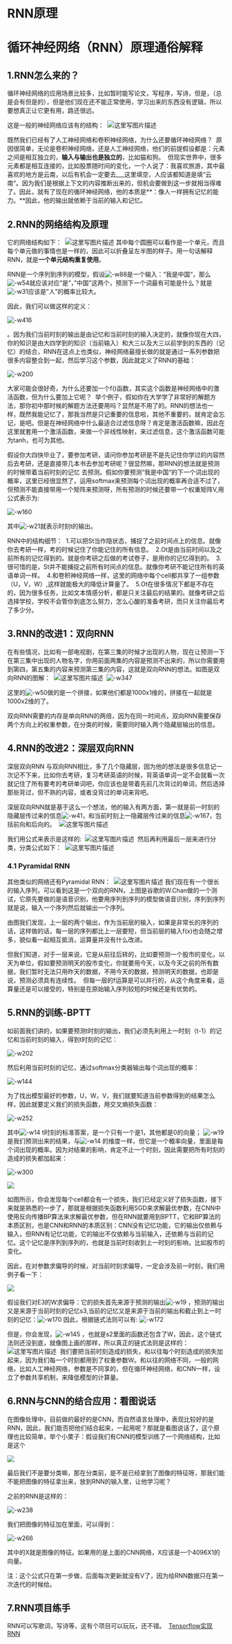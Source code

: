 # RNN原理

# 循环神经网络（RNN）原理通俗解释

## 1.RNN怎么来的？

循环神经网络的应用场景比较多，比如暂时能写论文，写程序，写诗，但是，（总是会有但是的），但是他们现在还不能正常使用，学习出来的东西没有逻辑，所以要想真正让它更有用，路还很远。

这是一般的神经网络应该有的结构： 
![这里写图片描述](http://data.apachecn.org/img/AiLearning/dl/RNN原理/20171119130251741.jpg)

既然我们已经有了人工神经网络和卷积神经网络，为什么还要循环神经网络？ 
原因很简单，无论是卷积神经网络，还是人工神经网络，他们的前提假设都是：元素之间是相互独立的，**输入与输出也是独立的**，比如猫和狗。 
但现实世界中，很多元素都是相互连接的，比如股票随时间的变化，一个人说了：我喜欢旅游，其中最喜欢的地方是云南，以后有机会一定要去___这里填空，人应该都知道是填“云南“。因为我们是根据上下文的内容推断出来的，但机会要做到这一步就相当得难了。因此，就有了现在的循环神经网络，他的本质是**：像人一样拥有记忆的能力。**因此，他的输出就依赖于当前的输入和记忆。

## 2.RNN的网络结构及原理

它的网络结构如下： 
![这里写图片描述](http://data.apachecn.org/img/AiLearning/dl/RNN原理/20171129184524844.jpg)
其中每个圆圈可以看作是一个单元，而且每个单元做的事情也是一样的，因此可以折叠呈左半图的样子。用一句话解释RNN，就是**一个单元结构重复使用**。

RNN是一个序列到序列的模型，假设![-w88](http://data.apachecn.org/img/AiLearning/dl/RNN原理/15570321772488.jpg)是一个输入：“我是中国“，那么![-w54](http://data.apachecn.org/img/AiLearning/dl/RNN原理/15570322195709.jpg)就应该对应”是”，”中国”这两个，预测下一个词最有可能是什么？就是![-w31](http://data.apachecn.org/img/AiLearning/dl/RNN原理/15570322451341.jpg)应该是”人”的概率比较大。

因此，我们可以做这样的定义：

![-w416](http://data.apachecn.org/img/AiLearning/dl/RNN原理/15570322822857.jpg)

。因为我们当前时刻的输出是由记忆和当前时刻的输入决定的，就像你现在大四，你的知识是由大四学到的知识（当前输入）和大三以及大三以前学到的东西的（记忆）的结合，RNN在这点上也类似，神经网络最擅长做的就是通过一系列参数把很多内容整合到一起，然后学习这个参数，因此就定义了RNN的基础：

![-w200](http://data.apachecn.org/img/AiLearning/dl/RNN原理/15570322981095.jpg)

大家可能会很好奇，为什么还要加一个f()函数，其实这个函数是神经网络中的激活函数，但为什么要加上它呢？ 
举个例子，假如你在大学学了非常好的解题方法，那你初中那时候的解题方法还要用吗？显然是不用了的。RNN的想法也一样，既然我能记忆了，那我当然是只记重要的信息啦，其他不重要的，就肯定会忘记，是吧。但是在神经网络中什么最适合过滤信息呀？肯定是激活函数嘛，因此在这里就套用一个激活函数，来做一个非线性映射，来过滤信息，这个激活函数可能为tanh，也可为其他。

假设你大四快毕业了，要参加考研，请问你参加考研是不是先记住你学过的内容然后去考研，还是直接带几本书去参加考研呢？很显然嘛，那RNN的想法就是预测的时候带着当前时刻的记忆
去预测。假如你要预测“我是中国“的下一个词出现的概率，这里已经很显然了，运用softmax来预测每个词出现的概率再合适不过了，但预测不能直接带用一个矩阵来预测呀，所有预测的时候还要带一个权重矩阵V,用公式表示为:

![-w160](http://data.apachecn.org/img/AiLearning/dl/RNN原理/15570323546017.jpg)


其中![-w21](http://data.apachecn.org/img/AiLearning/dl/RNN原理/15570323768890.jpg)就表示时刻t的输出。

RNN中的结构细节： 
1.可以把St当作隐状态，捕捉了之前时间点上的信息。就像你去考研一样，考的时候记住了你能记住的所有信息。 
2.Ot是由当前时间以及之前所有的记忆得到的。就是你考研之后做的考试卷子，是用你的记忆得到的。 
3.很可惜的是，St并不能捕捉之前所有时间点的信息。就像你考研不能记住所有的英语单词一样。 
4.和卷积神经网络一样，这里的网络中每个cell都共享了一组参数（U，V，W）,这样就能极大的降低计算量了。 
5.Ot在很多情况下都是不存在的，因为很多任务，比如文本情感分析，都是只关注最后的结果的。就像考研之后选择学校，学校不会管你到底怎么努力，怎么心酸的准备考研，而只关注你最后考了多少分。

## 3.RNN的改进1：双向RNN

在有些情况，比如有一部电视剧，在第三集的时候才出现的人物，现在让预测一下在第三集中出现的人物名字，你用前面两集的内容是预测不出来的，所以你需要用到第四，第五集的内容来预测第三集的内容，这就是双向RNN的想法。如图是双向RNN的图解： 
![这里写图片描述](http://data.apachecn.org/img/AiLearning/dl/RNN原理/bi-directional-rnn.png) 
![-w347](http://data.apachecn.org/img/AiLearning/dl/RNN原理/15570324711246.jpg)

这里的![-w50](http://data.apachecn.org/img/AiLearning/dl/RNN原理/15570324937386.jpg)做的是一个拼接，如果他们都是1000x1维的，拼接在一起就是1000x2维的了。

双向RNN需要的内存是单向RNN的两倍，因为在同一时间点，双向RNN需要保存两个方向上的权重参数，在分类的时候，需要同时输入两个隐藏层输出的信息。

## 4.RNN的改进2：深层双向RNN

深层双向RNN 与双向RNN相比，多了几个隐藏层，因为他的想法是很多信息记一次记不下来，比如你去考研，复习考研英语的时候，背英语单词一定不会就看一次就记住了所有要考的考研单词吧，你应该也是带着先前几次背过的单词，然后选择那些背过，但不熟的内容，或者没背过的单词来背吧。

深层双向RNN就是基于这么一个想法，他的输入有两方面，第一就是前一时刻的隐藏层传过来的信息![-w41](http://data.apachecn.org/img/AiLearning/dl/RNN原理/15570325271812.jpg)，和当前时刻上一隐藏层传过来的信息![-w167](http://data.apachecn.org/img/AiLearning/dl/RNN原理/15570325458791.jpg)，包括前向和后向的。 
![这里写图片描述](http://data.apachecn.org/img/AiLearning/dl/RNN原理/deep-bi-directional-rnn.png)

我们用公式来表示是这样的: 
![这里写图片描述](http://data.apachecn.org/img/AiLearning/dl/RNN原理/deep-bi-directional-rnn-hidden-layer.png) 
然后再利用最后一层来进行分类，分类公式如下： 
![这里写图片描述](http://data.apachecn.org/img/AiLearning/dl/RNN原理/deep-bi-directional-rnn-classification.png)

### 4.1 Pyramidal RNN

其他类似的网络还有Pyramidal RNN： 
![这里写图片描述](http://data.apachecn.org/img/AiLearning/dl/RNN原理/20171221152506461.jpg)
我们现在有一个很长的输入序列，可以看到这是一个双向的RNN，上图是谷歌的W.Chan做的一个测试，它原先要做的是语音识别，他要用序列到序列的模型做语音识别，序列到序列就是说，输入一个序列然后就输出一个序列。

由图我们发现，上一层的两个输出，作为当前层的输入，如果是非常长的序列的话，这样做的话，每一层的序列都比上一层要短，但当前层的输入f(x)也会随之增多，貌似看一起相互抵消，运算量并没有什么改进。

但我们知道，对于一层来说，它是从前往后转的，比如要预测一个股市的变化，以天为单位，假如要预测明天的股市变化，你就要用今天，以及今天之前的所有数据，我们暂时无法只用昨天的数据，不用今天的数据，预测明天的数据，也即是说，预测必须具有连续性。 
但每一层的f运算是可以并行的，从这个角度来看，运算量还是可以接受的，特别是在原始输入序列较短的时候还是有优势的。

## 5.RNN的训练-BPTT

如前面我们讲的，如果要预测t时刻的输出，我们必须先利用上一时刻（t-1）的记忆和当前时刻的输入，得到t时刻的记忆：

![-w202](http://data.apachecn.org/img/AiLearning/dl/RNN原理/15570325921406.jpg)

然后利用当前时刻的记忆，通过softmax分类器输出每个词出现的概率：

![-w144](http://data.apachecn.org/img/AiLearning/dl/RNN原理/15570326059642.jpg)

为了找出模型最好的参数，U，W，V，我们就要知道当前参数得到的结果怎么样，因此就要定义我们的损失函数，用交叉熵损失函数：

![-w252](http://data.apachecn.org/img/AiLearning/dl/RNN原理/15570326336949.jpg)

其中![-w14](http://data.apachecn.org/img/AiLearning/dl/RNN原理/15570326853547.jpg)
 t时刻的标准答案，是一个只有一个是1，其他都是0的向量； ![-w19](http://data.apachecn.org/img/AiLearning/dl/RNN原理/15570326727679.jpg)是我们预测出来的结果，与![-w14](http://data.apachecn.org/img/AiLearning/dl/RNN原理/15570327422935.jpg)
的维度一样，但它是一个概率向量，里面是每个词出现的概率。因为对结果的影响，肯定不止一个时刻，因此需要把所有时刻的造成的损失都加起来：

![-w300](http://data.apachecn.org/img/AiLearning/dl/RNN原理/15570327570018.jpg)

![](http://data.apachecn.org/img/AiLearning/dl/RNN原理/20171130091040277.jpg)

如图所示，你会发现每个cell都会有一个损失，我们已经定义好了损失函数，接下来就是熟悉的一步了，那就是根据损失函数利用SGD来求解最优参数，在CNN中使用反向传播BP算法来求解最优参数，但在RNN就要用到BPTT，它和BP算法的本质区别，也是CNN和RNN的本质区别：CNN没有记忆功能，它的输出仅依赖与输入，但RNN有记忆功能，它的输出不仅依赖与当前输入，还依赖与当前的记忆。这个记忆是序列到序列的，也就是当前时刻收到上一时刻的影响，比如股市的变化。

因此，在对参数求偏导的时候，对当前时刻求偏导，一定会涉及前一时刻，我们用例子看一下：

![](http://data.apachecn.org/img/AiLearning/dl/RNN原理/20171130091956686.jpg)

假设我们对E3的W求偏导：它的损失首先来源于预测的输出![-w19](http://data.apachecn.org/img/AiLearning/dl/RNN原理/15570327881131.jpg)
，预测的输出又是来源于当前时刻的记忆s3,当前的记忆又是来源于当前的输出和截止到上一时刻的记忆：![-w170](http://data.apachecn.org/img/AiLearning/dl/RNN原理/15570328132196.jpg)
因此，根据链式法则可以有:
![-w172](http://data.apachecn.org/img/AiLearning/dl/RNN原理/15570328255432.jpg)

但是，你会发现，![-w145](http://data.apachecn.org/img/AiLearning/dl/RNN原理/15570328436386.jpg)
，也就是s2里面的函数还包含了W，因此，这个链式法则还没到底，就像图上画的那样，所以真正的链式法则是这样的： 
![这里写图片描述](http://data.apachecn.org/img/AiLearning/dl/RNN原理/20171130094236429.jpg) 
我们要把当前时刻造成的损失，和以往每个时刻造成的损失加起来，因为我们每一个时刻都用到了权重参数W。和以往的网络不同，一般的网络，比如人工神经网络，参数是不同享的，但在循环神经网络，和CNN一样，设立了参数共享机制，来降低模型的计算量。

## 6.RNN与CNN的结合应用：看图说话

在图像处理中，目前做的最好的是CNN，而自然语言处理中，表现比较好的是RNN，因此，我们能否把他们结合起来，一起用呢？那就是看图说话了，这个原理也比较简单，举个小栗子：假设我们有CNN的模型训练了一个网络结构，比如是这个

![](http://data.apachecn.org/img/AiLearning/dl/RNN原理/20171129213601819.jpg)

最后我们不是要分类嘛，那在分类前，是不是已经拿到了图像的特征呀，那我们能不能把图像的特征拿出来，放到RNN的输入里，让他学习呢？

之前的RNN是这样的：

![-w238](http://data.apachecn.org/img/AiLearning/dl/RNN原理/15570328705596.jpg)

我们把图像的特征加在里面，可以得到：

![-w266](http://data.apachecn.org/img/AiLearning/dl/RNN原理/15570328817086.jpg)

其中的X就是图像的特征。如果用的是上面的CNN网络，X应该是一个4096X1的向量。

注：这个公式只在第一步做，后面每次更新就没有V了，因为给RNN数据只在第一次迭代的时候给。

## 7.RNN项目练手

RNN可以写歌词，写诗等，这有个项目可以玩玩，还不错。 
[Tensorflow实现RNN](https://github.com/hzy46/Char-RNN-TensorFlow)
